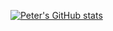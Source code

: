 [![Peter's GitHub stats](https://github-readme-stats.vercel.app/api?username=petersteele111&count_private=true?show_icons=true?theme=dracula)](https://github.com/anuraghazra/github-readme-stats)
